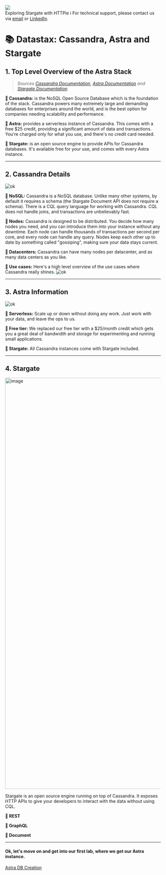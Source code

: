<!-- TOP -->
<div class="top">
  <img src="https://datastax-academy.github.io/katapod-shared-assets/images/ds-academy-logo.svg" />
  <div class="scenario-title-section">
    <span class="scenario-title">Exploring Stargate with HTTPie</span>
    <span class="scenario-subtitle">ℹ️ For technical support, please contact us via <a href="mailto:kirsten.hunter@datastax.com">email</a> or <a href="https://linkedin.com/in/synedra">LinkedIn</a>.</span>
  </div>
</div>

# 📚 Datastax: Cassandra, Astra and Stargate

## 1. Top Level Overview of the Astra Stack

> *Sources [Cassandra Documentation](https://cassandra.io), [Astra Documentation](https://docs.datastax.com/en/astra/docs/) and [Stargate Documentation](https://stargate.io/docs/stargate/1.0/quickstart/quickstart.html)*



**🔵 Cassandra:**  is the NoSQL Open Source Database which is the foundation of the stack.  Cassandra powers many extremely large and demanding databases for enterprises around the world, and is the best option for companies needing scalability and performance.

**🔵 Astra:**  provides a serverless instance of Cassandra.  This comes with a free $25 credit, providing a significant amount of data and transactions.  You're charged only for what you use, and there's no credit card needed.

**🔵 Stargate:**  is an open source engine to provide APIs for Cassandra databases.  It's available free for your use, and comes with every Astra instance.

---
## 2. Cassandra Details
![ok](https://github.com/synedra-datastax/ExploringStargate/blob/main/images/Overview0.png?raw=true)

**🔵 NoSQL:**  Cassandra is a NoSQL database.  Unlike many other systems, by default it requires a schema (the Stargate Document API does not require a schema).  There is a CQL query language for working with Cassandra.  CQL does not handle joins, and transactions are unbelievably fast.

**🔵 Nodes:**  Cassandra is designed to be distributed.  You decide how many nodes you need, and you can introduce them into your instance without any downtime.  Each node can handle thousands of transactions per second per core, and every node can handle any query.  Nodes keep each other up to date by something called "gossiping", making sure your data stays current.

**🔵 Datacenters:**  Cassandra can have many nodes per datacenter, and as many data centers as you like.

**🔵 Use cases:** Here's a high level overview of the use cases where Cassandra really shines.
![ok](https://github.com/synedra-datastax/ExploringStargate/blob/main/images/Overview1.png?raw=true)

---
## 3. Astra Information
![ok](https://github.com/synedra-datastax/ExploringStargate/blob/main/images/Overview2.png?raw=true)

**🔵 Serverless:**  Scale up or down without doing any work.  Just work with your data, and leave the ops to us.

**🔵 Free tier:** We replaced our free tier with a $25/month credit which gets you a great deal of bandwidth and storage for experimenting and running small applications.

**🔵 Stargate:**  All Cassandra instances come with Stargate included.

---
## 4. Stargate
<img width="1331" alt="image" src="https://user-images.githubusercontent.com/77410784/127785869-21d5eaa4-2355-4dde-9629-1750f98ac536.png">

Stargate is an open source engine running on top of Cassandra.  It exposes HTTP APIs to give your developers to interact with the data without using CQL.

**🔵 REST**

**🔵 GraphQL**

**🔵 Document**

---

#### Ok, let's move on and get into our first lab, where we get our Astra instance.

<a href='command:katapod.loadPage?[{"step":"step1"}]' class="btn btn-primary btn-astra">
              Astra DB Creation
      </a>
